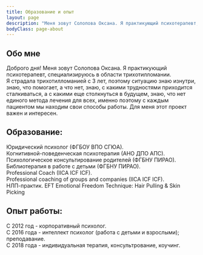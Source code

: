 ```yaml
---
title: Образование и опыт
layout: page
description: "Меня зовут Солопова Оксана. Я практикующий психотерапевт, специализируюсь в области трихотилломании"
bodyClass: page-about
---
```


## Обо мне
Доброго дня! Меня зовут Солопова Оксана. Я практикующий психотерапевт, специализируюсь в области трихотилломании.     
Я страдала трихотилломанией с 3 лет, поэтому ситуацию знаю изнутри, знаю, что помогает, а что нет, знаю, с какими трудностями приходится сталкиваться, а с какими еще столкнуться в будущем, знаю, что нет единого метода лечения для всех, именно поэтому с каждым пациентом мы находим свои способы работы.
Для меня этот проект важен и интересен.    
 
## Образование:   
Юридический психолог (ФГБОУ ВПО СГЮА).  
Когнитивной-поведенческая психотерапия (АНО ДПО АПС).  
Психологическое консультирование родителей (ФГБНУ ПИРАО).  
Библиотерапия в работе с детьми (ФГБНУ ПИРАО).  
Professional Coach (IICA ICF ICF).  
Professional coaching of groups and companies (IICA ICF ICF).  
НЛП-практик.
EFT Emotional Freedom Technique: Hair Pulling & Skin Picking
## Опыт работы:   
С 2012 год - корпоративный психолог.  
С 2016 года - интеллект психолог (работа с детьми и взрослыми); преподавание.  
С 2018 года - индивидуальная терапия, консультрование, коучинг.   

